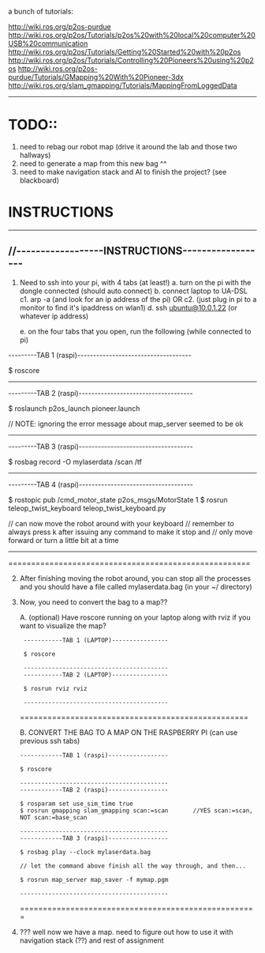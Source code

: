 a bunch of tutorials:

http://wiki.ros.org/p2os-purdue
http://wiki.ros.org/p2os/Tutorials/p2os%20with%20local%20computer%20USB%20communication
http://wiki.ros.org/p2os/Tutorials/Getting%20Started%20with%20p2os
http://wiki.ros.org/p2os/Tutorials/Controlling%20Pioneers%20using%20p2os
http://wiki.ros.org/p2os-purdue/Tutorials/GMapping%20With%20Pioneer-3dx
http://wiki.ros.org/slam_gmapping/Tutorials/MappingFromLoggedData

-------------------------------------------------
# TODO::

1. need to rebag our robot map (drive it around the lab and those two hallways)
2. need to generate a map from this new bag ^^
3. need to make navigation stack and AI to finish the project? (see blackboard)


# INSTRUCTIONS
-------------------------------------------------
//------------------INSTRUCTIONS------------------
------------------------------------------------

1. Need to ssh into your pi, with 4 tabs (at least!)
    a. turn on the pi with the dongle connected (should auto connect)
    b. connect laptop to UA-DSL
    c1. arp -a (and look for an ip address of the pi)
            OR
    c2. (just plug in pi to a monitor to find it's ipaddress on wlan1)
    d. ssh ubuntu@10.0.1.22     (or whatever ip address)
    
    e. on the four tabs that you open, run the following (while connected to pi)

---------TAB 1 (raspi)------------------------------------

$ roscore

--------------------------------------------------
---------TAB 2 (raspi)------------------------------------

$ roslaunch p2os_launch pioneer.launch

// NOTE: ignoring the error message about map_server seemed to be ok

--------------------------------------------------
---------TAB 3 (raspi)------------------------------------

$ rosbag record -O mylaserdata /scan /tf

--------------------------------------------------
---------TAB 4 (raspi)------------------------------------

$ rostopic pub /cmd_motor_state p2os_msgs/MotorState 1
$ rosrun teleop_twist_keyboard teleop_twist_keyboard.py

// can now move the robot around with your keyboard
// remember to always press k after issuing any command to make it stop and
//   only move forward or turn a little bit at a time

--------------------------------------------------
=====================================================

2. After finishing moving the robot around, you can stop all the processes and you should have a 
    file called mylaserdata.bag (in your ~/ directory)
    
3. Now, you need to convert the bag to a map??

    A. (optional) Have roscore running on your laptop along with rviz if you want to visualize the map?
        
        -----------TAB 1 (LAPTOP)----------------
        
        $ roscore
        
        -----------------------------------------
        -----------TAB 2 (LAPTOP)----------------
        
        $ rosrun rviz rviz
        
        -----------------------------------------
   ==================================================
        
   B. CONVERT THE BAG TO A MAP ON THE RASPBERRY PI (can use previous ssh tabs)
   
       ------------TAB 1 (raspi)-----------------
       
       $ roscore
       
       ------------------------------------------
       ------------TAB 2 (raspi)-----------------
       
       $ rosparam set use_sim_time true
       $ rosrun gmapping slam_gmapping scan:=scan       //YES scan:=scan, NOT scan:=base_scan
       
       ------------------------------------------
       ------------TAB 3 (raspi)-----------------
       
       $ rosbag play --clock mylaserdata.bag
       
       // let the command above finish all the way through, and then...
       
       $ rosrun map_server map_saver -f mymap.pgm
       
       ------------------------------------------
       
   ====================================================
   
4. ??? well now we have a map. need to figure out how to use it with navigation stack (??) and rest of assignment
